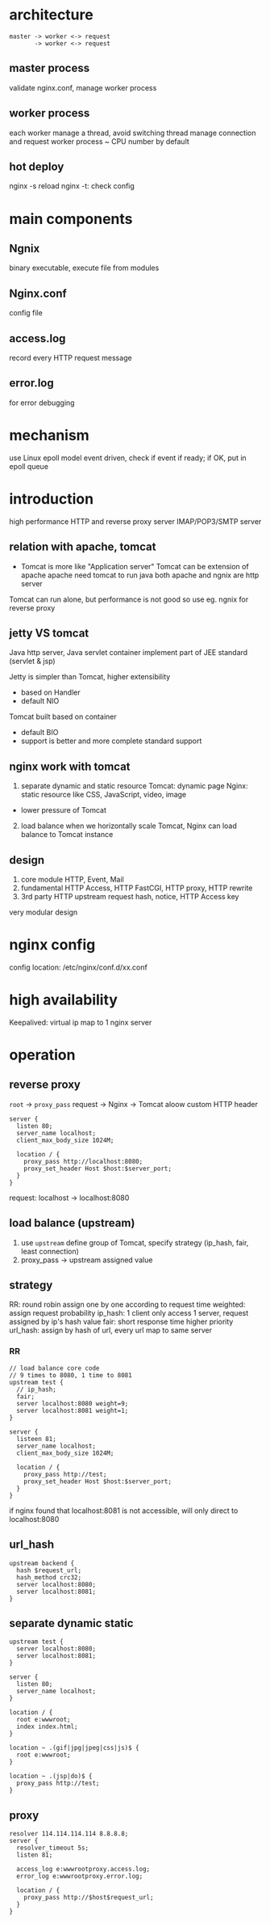 # architecture
```
master -> worker <-> request
       -> worker <-> request
```
## master process
validate nginx.conf, manage worker process

## worker process
each worker manage a thread, avoid switching thread
manage connection and request
worker process ~ CPU number by default

## hot deploy
nginx -s reload
nginx -t: check config

# main components
## Ngnix
binary executable, execute file from modules
## Nginx.conf
config file
## access.log
record every HTTP request message
## error.log
for error debugging

# mechanism
use Linux epoll model
event driven, check if event if ready; if OK, put in epoll queue

# introduction
high performance HTTP and reverse proxy server
IMAP/POP3/SMTP server

## relation with apache, tomcat
- Tomcat is more like "Application server"
Tomcat can be extension of apache
apache need tomcat to run java
both apache and ngnix are http server

Tomcat can run alone, but performance is not good
so use eg. ngnix for reverse proxy

## jetty VS tomcat
Java http server, Java servlet container
implement part of JEE standard (servlet & jsp)

Jetty is simpler than Tomcat, higher extensibility
- based on Handler
- default NIO

Tomcat built based on container
- default BIO
- support is better and more complete standard support

## nginx work with tomcat
1. separate dynamic and static resource
Tomcat: dynamic page
Nginx: static resource like CSS, JavaScript, video, image
- lower pressure of Tomcat
2. load balance
when we horizontally scale Tomcat, Nginx can load balance to Tomcat instance

## design
1. core module
HTTP, Event, Mail
2. fundamental
HTTP Access, HTTP FastCGI, HTTP proxy, HTTP rewrite
3. 3rd party
HTTP upstream request hash, notice, HTTP Access key

very modular design

# nginx config
config location: /etc/nginx/conf.d/xx.conf

# high availability
Keepalived: virtual ip map to 1 nginx server

# operation
## reverse proxy
`root` -> `proxy_pass`
request -> Nginx -> Tomcat
aloow custom HTTP header
```
server {
  listen 80;
  server_name localhost;
  client_max_body_size 1024M;

  location / {
    proxy_pass http://localhost:8080;
    proxy_set_header Host $host:$server_port;
  }
}
```
request: localhost -> localhost:8080

## load balance (upstream)
1. use `upstream` define group of Tomcat, specify strategy (ip_hash, fair, least connection)
2. proxy_pass -> upstream assigned value

## strategy
RR: round robin assign one by one according to request time
weighted: assign request probability
ip_hash: 1 client only access 1 server, request assigned by ip's hash value
fair: short response time higher priority
url_hash: assign by hash of url, every url map to same server

### RR
```
// load balance core code
// 9 times to 8080, 1 time to 8081
upstream test {
  // ip_hash;
  fair;
  server localhost:8080 weight=9;
  server localhost:8081 weight=1;
}

server {
  listeen 81;
  server_name localhost;
  client_max_body_size 1024M;

  location / {
    proxy_pass http://test;
    proxy_set_header Host $host:$server_port;
  }
}
```
if nginx found that localhost:8081 is not accessible, will only direct to localhost:8080

## url_hash
```
upstream backend {
  hash $request_url;
  hash_method crc32;
  server localhost:8080;
  server localhost:8081;
}
```

## separate dynamic static
```
upstream test {
  server localhost:8080;
  server localhost:8081;
}

server {
  listen 80;
  server_name localhost;
}

location / {
  root e:wwwroot;
  index index.html;
}

location ~ .(gif|jpg|jpeg|css|js)$ {
  root e:wwwroot;
}

location ~ .(jsp|do)$ {
  proxy_pass http://test;
}
```

## proxy
```
resolver 114.114.114.114 8.8.8.8;
server {
  resolver_timeout 5s;
  listen 81;

  access_log e:wwwrootproxy.access.log;
  error_log e:wwwrootproxy.error.log;

  location / {
    proxy_pass http://$host$request_url;
  }
}
```









